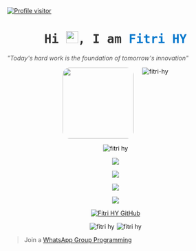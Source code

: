 <a align="center" href="https://komarev.com/ghpvc/?username=fitri-hy">
    <img src="https://komarev.com/ghpvc/?username=fitri-hy&label=Visitors&color=0e75b6&style=flat" alt="Profile visitor" />
</a>

<h1 align="center" style="font-family: 'Segoe UI', Tahoma, Geneva, Verdana, sans-serif; color: #333;">
  <samp>
    Hi <img src="https://media.giphy.com/media/hvRJCLFzcasrR4ia7z/giphy.gif" width="28" alt="waving hand">, I am 
    <b><a href="https://i-as.dev" target="_blank" style="text-decoration: none; color: #0077cc;">Fitri HY</a></b>
  </samp>
</h1>

<p style="font-size: 14px; font-style: italic; color: #555;">
"Today's hard work is the foundation of tomorrow's innovation"
</p>
  
<p align="center" style="display: flex; justify-content: center; gap: 5px;">
 <img width="165px" style="border-radius: 10%; margin-right: 15px;" src="https://avatars.githubusercontent.com/u/155282015?v=4" />
 <img src="https://github-readme-stats.vercel.app/api/top-langs?username=fitri-hy&show_icons=true&locale=en&layout=compact" alt="fitri-hy" />
</p>

<p align="center" style="display: flex; justify-content: center; gap: 5px;">
<img src="http://github-profile-summary-cards.vercel.app/api/cards/profile-details?username=fitri-hy&theme=github" alt="fitri hy"/>
</p>

<p align="center">
  <a href="https://i-as.dev/" target="_blank">
    <img src="https://skillicons.dev/icons?i=html" />
  </a>
</p>

<p align="center">
  <a href="https://i-as.dev/" target="_blank">
    <img src="https://skillicons.dev/icons?i=css,bootstrap,tailwind,sass,git" />
  </a>
</p>

<p align="center">
  <a href="https://i-as.dev/" target="_blank">
    <img src="https://skillicons.dev/icons?i=javascript,jquery,react,astro,vite,vue,angular,svelte,nodejs,nextjs,express" />
  </a>
<p align="center">
  <a href="https://i-as.dev/" target="_blank">
    <img src="https://skillicons.dev/icons?i=php,laravel,python,cpp,java,kotlin,flutter,mysql,mongodb,firebase,vscode,elixir" />
  </a>
</p>

<div align="center">

[![Fitri HY GitHub](https://github-readme-stats.vercel.app/api?username=fitri-hy\&show_icons=true\&theme=default#gh-light-mode-only)](https://github.com/fitri-hy)

</div>

<p align="center" style="display: flex; justify-content: center; gap: 5px;">
<img src="http://github-profile-summary-cards.vercel.app/api/cards/repos-per-language?username=fitri-hy&theme=github" alt="fitri hy"/>
<img src="http://github-profile-summary-cards.vercel.app/api/cards/most-commit-language?username=fitri-hy&theme=github" alt="fitri hy"/>
</p>

> Join a
[WhatsApp Group Programming](https://chat.whatsapp.com/JlB2AWLwtJXBVipOqzWKVr)
